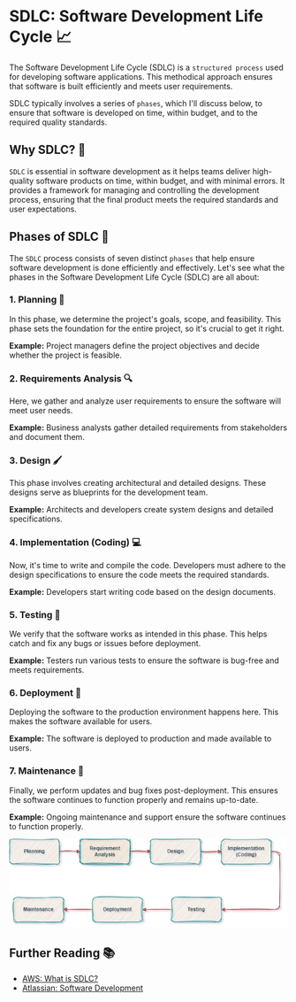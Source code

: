 # SDLC: Software Development Life Cycle 📈

The Software Development Life Cycle (SDLC) is a `structured process` used for developing software applications. This methodical approach ensures that software is built efficiently and meets user requirements.

SDLC typically involves a series of `phases`, which I'll discuss below, to ensure that software is developed on time, within budget, and to the required quality standards.

## Why SDLC? 🤔

`SDLC` is essential in software development as it helps teams deliver high-quality software products on time, within budget, and with minimal errors. It provides a framework for managing and controlling the development process, ensuring that the final product meets the required standards and user expectations.

## Phases of SDLC 📅

The `SDLC` process consists of seven distinct `phases` that help ensure software development is done efficiently and effectively. Let's see what the phases in the Software Development Life Cycle (SDLC) are all about:

### 1. Planning 📝

In this phase, we determine the project's goals, scope, and feasibility. This phase sets the foundation for the entire project, so it's crucial to get it right.

**Example:** Project managers define the project objectives and decide whether the project is feasible.

### 2. Requirements Analysis 🔍

Here, we gather and analyze user requirements to ensure the software will meet user needs.

**Example:** Business analysts gather detailed requirements from stakeholders and document them.

### 3. Design 🖌️

This phase involves creating architectural and detailed designs. These designs serve as blueprints for the development team.

**Example:** Architects and developers create system designs and detailed specifications.

### 4. Implementation (Coding) 💻

Now, it's time to write and compile the code. Developers must adhere to the design specifications to ensure the code meets the required standards.

**Example:** Developers start writing code based on the design documents.

### 5. Testing 🧪

We verify that the software works as intended in this phase. This helps catch and fix any bugs or issues before deployment.

**Example:** Testers run various tests to ensure the software is bug-free and meets requirements.

### 6. Deployment 🚀

Deploying the software to the production environment happens here. This makes the software available for users.

**Example:** The software is deployed to production and made available to users.

### 7. Maintenance 🔧

Finally, we perform updates and bug fixes post-deployment. This ensures the software continues to function properly and remains up-to-date.

**Example:** Ongoing maintenance and support ensure the software continues to function properly.

![SDLC Phases](diagrams/SDLC%20Phases.jpg)

## Further Reading 📚

- [AWS: What is SDLC?](https://aws.amazon.com/what-is/sdlc/)
- [Atlassian: Software Development](https://www.atlassian.com/software-development)
